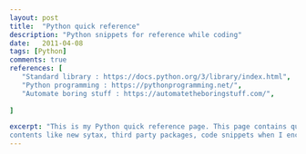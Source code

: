 ```yaml
---
layout: post
title:  "Python quick reference"
description: "Python snippets for reference while coding"
date:   2011-04-08
tags: [Python]
comments: true
references: [
   "Standard library : https://docs.python.org/3/library/index.html",
   "Python programming : https://pythonprogramming.net/",
   "Automate boring stuff : https://automatetheboringstuff.com/",
   
]

excerpt: "This is my Python quick reference page. This page contains quick reference guides that can be handy during development. This page will be constantly updated with
contents like new sytax, third party packages, code snippets when I encounter something new !"
---
```


